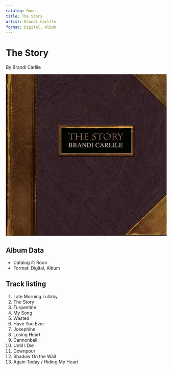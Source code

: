 ```yaml
---
catalog: Roon
title: The Story
artist: Brandi Carlile
format: Digital, Album
---
```


# The Story

By Brandi Carlile

![](../../assets/albumcovers/Brandi_Carlile-The_Story.png)

## Album Data

- Catalog #: Roon
- Format: Digital, Album


## Track listing


1. Late Morning Lullaby
2. The Story
3. Turpentine
4. My Song
5. Wasted
6. Have You Ever
7. Josephine
8. Losing Heart
9. Cannonball
10. Until I Die
11. Downpour
12. Shadow On the Wall
13. Again Today / Hiding My Heart

